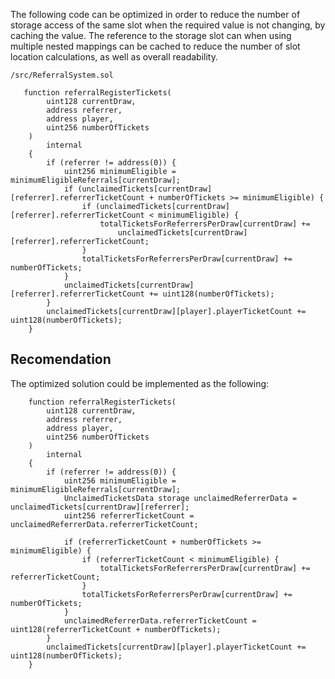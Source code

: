 The following code can be optimized in order to reduce the number of storage access of the same slot when the required value is not changing, by caching the value. The reference to the storage slot can when using multiple nested mappings can be cached to reduce the number of slot location calculations, as well as overall readability.

```solitity
/src/ReferralSystem.sol

   function referralRegisterTickets(
        uint128 currentDraw,
        address referrer,
        address player,
        uint256 numberOfTickets
    )
        internal
    {
        if (referrer != address(0)) {
            uint256 minimumEligible = minimumEligibleReferrals[currentDraw];
            if (unclaimedTickets[currentDraw][referrer].referrerTicketCount + numberOfTickets >= minimumEligible) {
                if (unclaimedTickets[currentDraw][referrer].referrerTicketCount < minimumEligible) {
                    totalTicketsForReferrersPerDraw[currentDraw] +=
                        unclaimedTickets[currentDraw][referrer].referrerTicketCount;
                }
                totalTicketsForReferrersPerDraw[currentDraw] += numberOfTickets;
            }
            unclaimedTickets[currentDraw][referrer].referrerTicketCount += uint128(numberOfTickets);
        }
        unclaimedTickets[currentDraw][player].playerTicketCount += uint128(numberOfTickets);
    }
```

## Recomendation
The optimized solution could be implemented as the following:
```solidity
    function referralRegisterTickets(
        uint128 currentDraw,
        address referrer,
        address player,
        uint256 numberOfTickets
    )
        internal
    {
        if (referrer != address(0)) {
            uint256 minimumEligible = minimumEligibleReferrals[currentDraw];
            UnclaimedTicketsData storage unclaimedReferrerData = unclaimedTickets[currentDraw][referrer];
            uint256 referrerTicketCount = unclaimedReferrerData.referrerTicketCount;

            if (referrerTicketCount + numberOfTickets >= minimumEligible) {
                if (referrerTicketCount < minimumEligible) {
                    totalTicketsForReferrersPerDraw[currentDraw] += referrerTicketCount;
                }
                totalTicketsForReferrersPerDraw[currentDraw] += numberOfTickets;
            }
            unclaimedReferrerData.referrerTicketCount = uint128(referrerTicketCount + numberOfTickets);
        }
        unclaimedTickets[currentDraw][player].playerTicketCount += uint128(numberOfTickets);
    }
```


